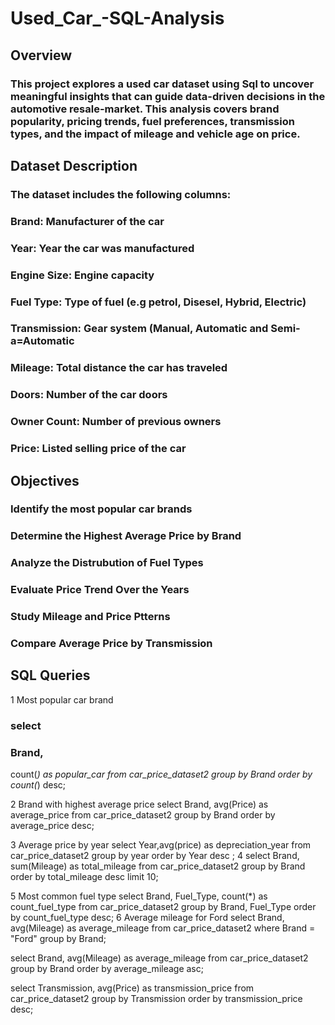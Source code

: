 # Used_Car_-SQL-Analysis
## Overview
### This project explores a used car dataset using Sql to uncover meaningful insights that can guide data-driven decisions in the automotive resale-market. This analysis covers brand popularity, pricing trends, fuel preferences, transmission types, and the impact of mileage and vehicle age on price.
## Dataset Description
### The dataset includes the following columns:
### Brand: Manufacturer of the car
### Year: Year the car was manufactured
### Engine Size: Engine capacity
### Fuel Type: Type of fuel (e.g petrol, Disesel, Hybrid, Electric)
### Transmission: Gear system (Manual, Automatic and Semi-a=Automatic
### Mileage: Total distance the car has traveled
### Doors: Number of the car doors
### Owner Count: Number of previous owners
### Price: Listed selling price of the car
## Objectives
### Identify the most popular car brands
### Determine the Highest Average Price by Brand
### Analyze the Distrubution of Fuel Types
### Evaluate Price Trend Over the Years
### Study Mileage and Price Ptterns
### Compare Average Price by Transmission
## SQL Queries
1 Most popular car brand
### select
### Brand,
count(*) as popular_car
from car_price_dataset2
group by Brand
order by count(*) desc;

2 Brand with highest average price
select
Brand, avg(Price) as average_price
from car_price_dataset2
group by Brand
order by average_price desc;

3 Average price by year
select
Year,avg(price) as depreciation_year
from car_price_dataset2
group by year
order by Year desc ;
4 
select
 Brand, sum(Mileage) as total_mileage
 from car_price_dataset2
 group by Brand
 order by total_mileage desc
 limit 10;
 
 5 Most common fuel type
 select
 Brand, Fuel_Type, count(*) as count_fuel_type
 from car_price_dataset2
 group by Brand, Fuel_Type
 order by count_fuel_type desc; 
 6 Average mileage for Ford
 select
 Brand, avg(Mileage) as average_mileage
 from car_price_dataset2
 where Brand = "Ford"
 group by Brand;
 
 select
 Brand, avg(Mileage) as average_mileage
 from car_price_dataset2
 group by Brand
 order by average_mileage asc;
 
 select Transmission, avg(Price) as transmission_price
 from car_price_dataset2
 group by Transmission
 order by transmission_price desc;
 




